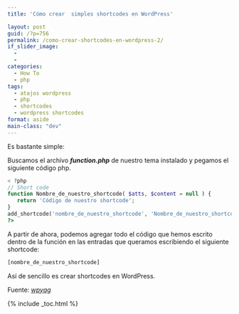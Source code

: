 ```yaml
---
title: 'Cómo crear  simples shortcodes en WordPress'

layout: post
guid: /?p=756
permalink: /como-crear-shortcodes-en-wordpress-2/
if_slider_image:
  -
  -
categories:
  - How To
  - php
tags:
  - atajos wordpress
  - php
  - shortcodes
  - wordpress shortcodes
format: aside
main-class: "dev"
---
```

Es bastante simple:

Buscamos el archivo ***function.php*** de nuestro tema instalado y pegamos el siguiente código php.

```php
< ?php
// Short code
function Nombre_de_nuestro_shortcode( $atts, $content = null ) {
   return 'Código de nuestro shortcode';
}
add_shortcode('nombre_de_nuestro_shortcode', 'Nombre_de_nuestro_shortcode');
?>

```

A partir de ahora, podemos agregar todo el código que hemos escrito dentro de la función en las entradas que queramos escribiendo el siguiente shortcode:

```bash
[nombre_de_nuestro_shortcode]
```

Así de sencillo es crear shortcodes en WordPress.

Fuente: <a href="http://www.wpyag.com/wordpress-tips-and-tricks/how-to-create-wordpress-shortcode-for-adsense/" target="_blank"><em>wpyag</em></a>



{% include _toc.html %}
